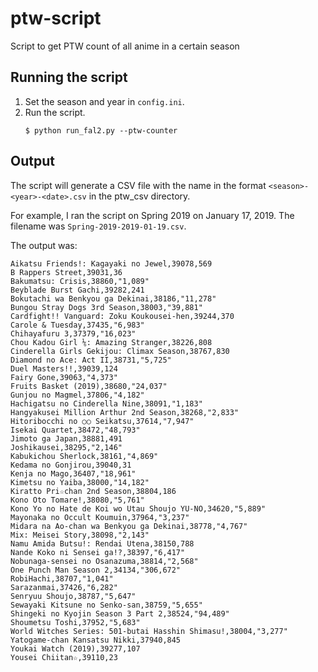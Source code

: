 # ptw-script

Script to get PTW count of all anime in a certain season

## Running the script

1. Set the season and year in `config.ini`.
2. Run the script.
    ```shell
    $ python run_fal2.py --ptw-counter
    ```

## Output

The script will generate a CSV file with the name in the format `<season>-<year>-<date>.csv` in the ptw_csv directory.

For example, I ran the script on Spring 2019 on January 17, 2019. The filename was `Spring-2019-2019-01-19.csv`.

The output was:
```csv
Aikatsu Friends!: Kagayaki no Jewel,39078,569
B Rappers Street,39031,36
Bakumatsu: Crisis,38860,"1,089"
Beyblade Burst Gachi,39282,241
Bokutachi wa Benkyou ga Dekinai,38186,"11,278"
Bungou Stray Dogs 3rd Season,38003,"39,881"
Cardfight!! Vanguard: Zoku Koukousei-hen,39244,370
Carole & Tuesday,37435,"6,983"
Chihayafuru 3,37379,"16,023"
Chou Kadou Girl ⅙: Amazing Stranger,38226,808
Cinderella Girls Gekijou: Climax Season,38767,830
Diamond no Ace: Act II,38731,"5,725"
Duel Masters!!,39039,124
Fairy Gone,39063,"4,373"
Fruits Basket (2019),38680,"24,037"
Gunjou no Magmel,37806,"4,182"
Hachigatsu no Cinderella Nine,38091,"1,183"
Hangyakusei Million Arthur 2nd Season,38268,"2,833"
Hitoribocchi no ○○ Seikatsu,37614,"7,947"
Isekai Quartet,38472,"48,793"
Jimoto ga Japan,38881,491
Joshikausei,38295,"2,146"
Kabukichou Sherlock,38161,"4,869"
Kedama no Gonjirou,39040,31
Kenja no Mago,36407,"18,961"
Kimetsu no Yaiba,38000,"14,182"
Kiratto Pri☆chan 2nd Season,38804,186
Kono Oto Tomare!,38080,"5,761"
Kono Yo no Hate de Koi wo Utau Shoujo YU-NO,34620,"5,889"
Mayonaka no Occult Koumuin,37964,"3,237"
Midara na Ao-chan wa Benkyou ga Dekinai,38778,"4,767"
Mix: Meisei Story,38098,"2,143"
Namu Amida Butsu!: Rendai Utena,38150,788
Nande Koko ni Sensei ga!?,38397,"6,417"
Nobunaga-sensei no Osanazuma,38814,"2,568"
One Punch Man Season 2,34134,"306,672"
RobiHachi,38707,"1,041"
Sarazanmai,37426,"6,282"
Senryuu Shoujo,38787,"5,647"
Sewayaki Kitsune no Senko-san,38759,"5,655"
Shingeki no Kyojin Season 3 Part 2,38524,"94,489"
Shoumetsu Toshi,37952,"5,683"
World Witches Series: 501-butai Hasshin Shimasu!,38004,"3,277"
Yatogame-chan Kansatsu Nikki,37940,845
Youkai Watch (2019),39277,107
Yousei Chiitan☆,39110,23
```
